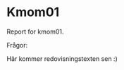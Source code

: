 Kmom01
===============================

Report for kmom01.

Frågor:

Här kommer redovisningstexten sen :)
